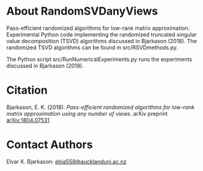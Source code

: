 # About RandomSVDanyViews
Pass-efficient randomized algorithms for low-rank matrix approximation. 
Experimental Python code implementing the randomized truncated singular value decomposition (TSVD) algorithms discussed in Bjarkason (2018). The randomized TSVD algorithms can be found in src/RSVDmethods.py.

The Python script src/RunNumericalExperiments.py runs the experiments discussed in Bjarkason (2018).

# Citation
Bjarkason, E. K. (2018). *Pass-efficient randomized algorithms for low-rank matrix approximation using any number of views*. arXiv preprint [arXiv:1804.07531](https://arxiv.org/abs/1804.07531)

# Contact Authors
Elvar K. Bjarkason: ebja558@aucklanduni.ac.nz
